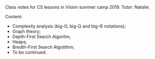 Class notes for CS lessons in Vision summer camp 2019.
Tutor: Natalie.

Content:
  * Complexity analysis (big-O, big-Ω and big-Θ notations);
  * Graph theory;
  * Depth-First Search Algoritm;
  * Heaps;
  * Bredth-First Search Algotithm;
  * To be continued.
